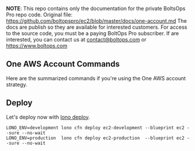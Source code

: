 <!-- note marker start -->
**NOTE**: This repo contains only the documentation for the private BoltsOps Pro repo code.
Original file: https://github.com/boltopspro/ec2/blob/master/docs/one-account.md
The docs are publish so they are available for interested customers.
For access to the source code, you must be a paying BoltOps Pro subscriber.
If are interested, you can contact us at contact@boltops.com or https://www.boltops.com

<!-- note marker end -->

## One AWS Account Commands

Here are the summarized commands if you're using the One AWS account strategy.

## Deploy

Let's deploy now with [lono deploy](https://lono.cloud/reference/lono-cfn-deploy/).

    LONO_ENV=development lono cfn deploy ec2-development --blueprint ec2 --sure --no-wait
    LONO_ENV=production  lono cfn deploy ec2-production  --blueprint ec2 --sure --no-wait
